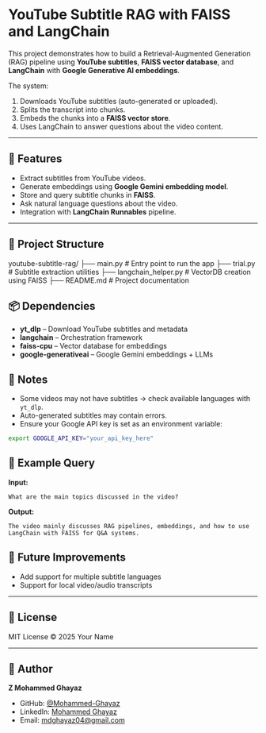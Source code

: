 # YouTube Subtitle RAG with FAISS and LangChain

This project demonstrates how to build a Retrieval-Augmented Generation (RAG) pipeline using **YouTube subtitles**, **FAISS vector database**, and **LangChain** with **Google Generative AI embeddings**.

The system:
1. Downloads YouTube subtitles (auto-generated or uploaded).
2. Splits the transcript into chunks.
3. Embeds the chunks into a **FAISS vector store**.
4. Uses LangChain to answer questions about the video content.

---

## 🚀 Features
- Extract subtitles from YouTube videos.
- Generate embeddings using **Google Gemini embedding model**.
- Store and query subtitle chunks in **FAISS**.
- Ask natural language questions about the video.
- Integration with **LangChain Runnables** pipeline.

---

## 📂 Project Structure

youtube-subtitle-rag/
├── main.py # Entry point to run the app
├── trial.py # Subtitle extraction utilities
├── langchain_helper.py # VectorDB creation using FAISS
├── README.md # Project documentation

## 📦 Dependencies

- **yt_dlp** – Download YouTube subtitles and metadata  
- **langchain** – Orchestration framework  
- **faiss-cpu** – Vector database for embeddings  
- **google-generativeai** – Google Gemini embeddings + LLMs

## 📝 Notes

- Some videos may not have subtitles → check available languages with `yt_dlp`.  
- Auto-generated subtitles may contain errors.  
- Ensure your Google API key is set as an environment variable: 

```bash
export GOOGLE_API_KEY="your_api_key_here"
```

## 📖 Example Query

**Input:**

```text
What are the main topics discussed in the video?
```

**Output:**

```text
The video mainly discusses RAG pipelines, embeddings, and how to use LangChain with FAISS for Q&A systems.
```

## 🚀 Future Improvements

- Add support for multiple subtitle languages  
- Support for local video/audio transcripts

---

## 📜 License

MIT License © 2025 Your Name  

---

## 👤 Author

**Z Mohammed Ghayaz**  
- GitHub: [@Mohammed-Ghayaz](https://github.com/Mohammed-Ghayaz)  
- LinkedIn: [Mohammed Ghayaz](https://www.linkedin.com/in/mohammed-ghayaz/)  
- Email: mdghayaz04@gmail.com 

